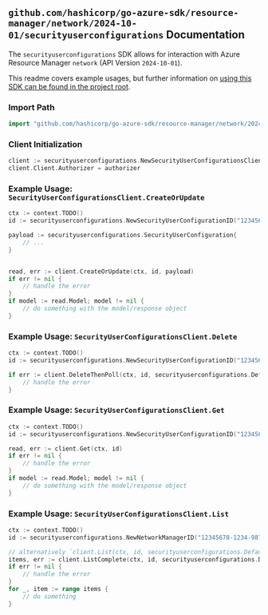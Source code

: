
## `github.com/hashicorp/go-azure-sdk/resource-manager/network/2024-10-01/securityuserconfigurations` Documentation

The `securityuserconfigurations` SDK allows for interaction with Azure Resource Manager `network` (API Version `2024-10-01`).

This readme covers example usages, but further information on [using this SDK can be found in the project root](https://github.com/hashicorp/go-azure-sdk/tree/main/docs).

### Import Path

```go
import "github.com/hashicorp/go-azure-sdk/resource-manager/network/2024-10-01/securityuserconfigurations"
```


### Client Initialization

```go
client := securityuserconfigurations.NewSecurityUserConfigurationsClientWithBaseURI("https://management.azure.com")
client.Client.Authorizer = authorizer
```


### Example Usage: `SecurityUserConfigurationsClient.CreateOrUpdate`

```go
ctx := context.TODO()
id := securityuserconfigurations.NewSecurityUserConfigurationID("12345678-1234-9876-4563-123456789012", "example-resource-group", "networkManagerName", "securityUserConfigurationName")

payload := securityuserconfigurations.SecurityUserConfiguration{
	// ...
}


read, err := client.CreateOrUpdate(ctx, id, payload)
if err != nil {
	// handle the error
}
if model := read.Model; model != nil {
	// do something with the model/response object
}
```


### Example Usage: `SecurityUserConfigurationsClient.Delete`

```go
ctx := context.TODO()
id := securityuserconfigurations.NewSecurityUserConfigurationID("12345678-1234-9876-4563-123456789012", "example-resource-group", "networkManagerName", "securityUserConfigurationName")

if err := client.DeleteThenPoll(ctx, id, securityuserconfigurations.DefaultDeleteOperationOptions()); err != nil {
	// handle the error
}
```


### Example Usage: `SecurityUserConfigurationsClient.Get`

```go
ctx := context.TODO()
id := securityuserconfigurations.NewSecurityUserConfigurationID("12345678-1234-9876-4563-123456789012", "example-resource-group", "networkManagerName", "securityUserConfigurationName")

read, err := client.Get(ctx, id)
if err != nil {
	// handle the error
}
if model := read.Model; model != nil {
	// do something with the model/response object
}
```


### Example Usage: `SecurityUserConfigurationsClient.List`

```go
ctx := context.TODO()
id := securityuserconfigurations.NewNetworkManagerID("12345678-1234-9876-4563-123456789012", "example-resource-group", "networkManagerName")

// alternatively `client.List(ctx, id, securityuserconfigurations.DefaultListOperationOptions())` can be used to do batched pagination
items, err := client.ListComplete(ctx, id, securityuserconfigurations.DefaultListOperationOptions())
if err != nil {
	// handle the error
}
for _, item := range items {
	// do something
}
```
